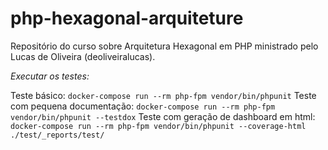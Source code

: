# php-hexagonal-arquiteture
Repositório do curso sobre Arquitetura Hexagonal em PHP ministrado pelo Lucas de Oliveira (deoliveiralucas).

*Executar os testes:*

Teste básico: `docker-compose run --rm php-fpm vendor/bin/phpunit`
Teste com pequena documentação: `docker-compose run --rm php-fpm vendor/bin/phpunit --testdox`
Teste com geração de dashboard em html: `docker-compose run --rm php-fpm vendor/bin/phpunit --coverage-html ./test/_reports/test/`